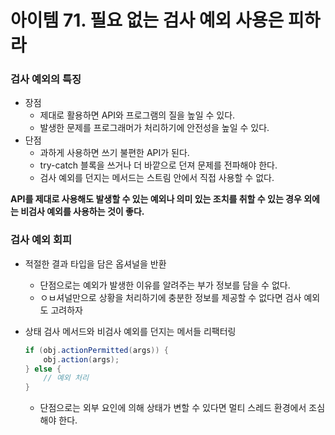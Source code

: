 # 아이템 71. 필요 없는 검사 예외 사용은 피하라

### 검사 예외의 특징

- 장점
    - 제대로 활용하면 API와 프로그램의 질을 높일 수 있다.
    - 발생한 문제를 프로그래머가 처리하기에 안전성을 높일 수 있다.
- 단점
    - 과하게 사용하면 쓰기 불편한 API가 된다.
    - try-catch 블록을 쓰거나 더 바깥으로 던져 문제를 전파해야 한다.
    - 검사 예외를 던지는 메서드는 스트림 안에서 직접 사용할 수 없다.

**API를 제대로 사용해도 발생할 수 있는 예외나 의미 있는 조치를 취할 수 있는 경우 외에는 비검사 예외를 사용하는 것이 좋다.**

### 검사 예외 회피

- 적절한 결과 타입을 담은 옵셔널을 반환
    - 단점으로는 예외가 발생한 이유를 알려주는 부가 정보를 담을 수 없다.
    - ㅇㅂ셔널만으로 상황을 처리하기에 충분한 정보를 제공할 수 없다면 검사 예외도 고려하자
- 상태 검사 메서드와 비검사 예외를 던지는 메서들 리팩터링

    ```java
    if (obj.actionPermitted(args)) {
    	obj.action(args);
    } else {
    	// 예외 처리
    }
    ```

    - 단점으로는 외부 요인에 의해 상태가 변할 수 있다면 멀티 스레드 환경에서 조심해야 한다.
